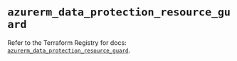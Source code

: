 # `azurerm_data_protection_resource_guard`

Refer to the Terraform Registry for docs: [`azurerm_data_protection_resource_guard`](https://registry.terraform.io/providers/hashicorp/azurerm/4.11.0/docs/resources/data_protection_resource_guard).
